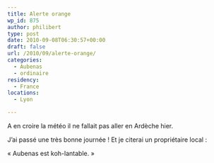 ```yaml
---
title: Alerte orange
wp_id: 875
author: philibert
type: post
date: 2010-09-08T06:30:57+00:00
draft: false
url: /2010/09/alerte-orange/
categories:
  - Aubenas
  - ordinaire
residency:
  - France
locations:
  - Lyon

---
```

A en croire la météo il ne fallait pas aller en Ardèche hier. 

J&rsquo;ai passé une très bonne journée ! Et je citerai un propriétaire local :
  
<bquote>« Aubenas est koh-lantable. »</bquote>